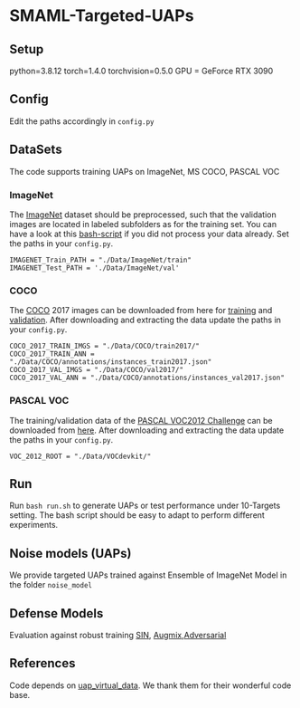 # SMAML-Targeted-UAPs
## Setup
python=3.8.12
torch=1.4.0
torchvision=0.5.0
GPU = GeForce RTX 3090
## Config
Edit the paths accordingly in `config.py`
## DataSets
The code supports training UAPs on ImageNet, MS COCO, PASCAL VOC
### ImageNet
The [ImageNet](http://www.image-net.org/) dataset should be preprocessed, such that the validation images are located in labeled subfolders as for the training set. You can have a look at this [bash-script](https://raw.githubusercontent.com/soumith/imagenetloader.torch/master/valprep.sh) if you did not process your data already. Set the paths in your `config.py`.
```
IMAGENET_Train_PATH = "./Data/ImageNet/train"
IMAGENET_Test_PATH = './Data/ImageNet/val'
```
### COCO
The [COCO](https://cocodataset.org/#home) 2017 images can be downloaded from here for [training](http://images.cocodataset.org/zips/train2017.zip) and [validation](http://images.cocodataset.org/zips/val2017.zip). After downloading and extracting the data update the paths in your `config.py`.
```
COCO_2017_TRAIN_IMGS = "./Data/COCO/train2017/"
COCO_2017_TRAIN_ANN = "./Data/COCO/annotations/instances_train2017.json"
COCO_2017_VAL_IMGS = "./Data/COCO/val2017/"
COCO_2017_VAL_ANN = "./Data/COCO/annotations/instances_val2017.json"
```
### PASCAL VOC
The training/validation data of the [PASCAL VOC2012 Challenge](http://host.robots.ox.ac.uk/pascal/VOC/) can be downloaded from [here](http://host.robots.ox.ac.uk/pascal/VOC/voc2012/VOCtrainval_11-May-2012.tar). After downloading and extracting the data update the paths in your `config.py`.
```
VOC_2012_ROOT = "./Data/VOCdevkit/"
```
## Run
Run `bash run.sh` to generate UAPs or test performance under 10-Targets setting. The bash script should be easy to adapt to perform different experiments.

## Noise models (UAPs)
We provide targeted UAPs trained against Ensemble of ImageNet Model in the folder `noise_model`

## Defense Models
Evaluation against robust training [SIN](https://github.com/rgeirhos/Stylized-ImageNet), [Augmix](https://github.com/google-research/augmix),[Adversarial](https://github.com/microsoft/robust-models-transfer)

## References
Code depends on [uap_virtual_data](https://github.com/phibenz/uap_virtual_data.pytorch). We thank them for their wonderful code base. 

